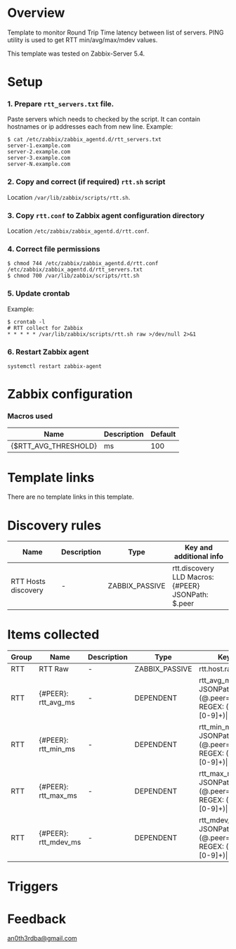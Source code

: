 # Overview

Template to monitor Round Trip Time latency between list of servers. PING utility is used to get RTT min/avg/max/mdev values.

This template was tested on Zabbix-Server 5.4.

# Setup

### 1. Prepare ```rtt_servers.txt``` file.

Paste servers which needs to checked by the script. It can contain hostnames or ip addresses each from new line. Example:

```
$ cat /etc/zabbix/zabbix_agentd.d/rtt_servers.txt
server-1.example.com
server-2.example.com
server-3.example.com
server-N.example.com
```

### 2. Copy and correct (if required) ```rtt.sh``` script

Location ```/var/lib/zabbix/scripts/rtt.sh```.

### 3. Copy ```rtt.conf``` to Zabbix agent configuration directory

Location ```/etc/zabbix/zabbix_agentd.d/rtt.conf```.

### 4. Correct file permissions

```
$ chmod 744 /etc/zabbix/zabbix_agentd.d/rtt.conf /etc/zabbix/zabbix_agentd.d/rtt_servers.txt
$ chmod 700 /var/lib/zabbix/scripts/rtt.sh
```

### 5. Update crontab

Example:
```
$ crontab -l
# RTT collect for Zabbix
* * * * * /var/lib/zabbix/scripts/rtt.sh raw >/dev/null 2>&1
```

### 6. Restart Zabbix agent

```
systemctl restart zabbix-agent
```

# Zabbix configuration

### Macros used

Name | Description | Default |
-----|-------------|---------|
{$RTT_AVG_THRESHOLD} | ms | 100

# Template links

There are no template links in this template.

# Discovery rules

Name | Description | Type | Key and additional info |
-----|-------------|------|-------------------------|
RTT Hosts discovery | - | ZABBIX_PASSIVE | rtt.discovery <br /> LLD Macros: {#PEER} <br /> JSONPath: $.peer

# Items collected

Group | Name | Description | Type | Key and additional info |
------|------|-------------|------|-------------------------|
RTT | RTT Raw | - | ZABBIX_PASSIVE | rtt.host.raw
RTT | {#PEER}: rtt_avg_ms | - | DEPENDENT | rtt_avg_ms_[{#PEER}] <br /> JSONPath: $.[?(@.peer=='{#PEER}')].rtt_avg_ms <br /> REGEX: (\[0\-9\]\+\\.\[0\-9\])\|(\[0\-9\]\\.\[0\-9\]\+)\|(\[0\-9\]\+)
RTT | {#PEER}: rtt_min_ms | - | DEPENDENT | rtt_min_ms_[{#PEER}] <br /> JSONPath: $.[?(@.peer=='{#PEER}')].rtt_min_ms <br /> REGEX: (\[0\-9\]\+\\.\[0\-9\])\|(\[0\-9\]\\.\[0\-9\]\+)\|(\[0\-9\]\+)
RTT | {#PEER}: rtt_max_ms | - | DEPENDENT | rtt_max_ms_[{#PEER}] <br /> JSONPath: $.[?(@.peer=='{#PEER}')].rtt_max_ms <br /> REGEX: (\[0\-9\]\+\\.\[0\-9\])\|(\[0\-9\]\\.\[0\-9\]\+)\|(\[0\-9\]\+)
RTT | {#PEER}: rtt_mdev_ms | - | DEPENDENT | rtt_mdev_ms_[{#PEER}] <br /> JSONPath: $.[?(@.peer=='{#PEER}')].rtt_mdev_ms <br /> REGEX: (\[0\-9\]\+\\.\[0\-9\])\|(\[0\-9\]\\.\[0\-9\]\+)\|(\[0\-9\]\+)

# Triggers

# Feedback

an0th3rdba@gmail.com

